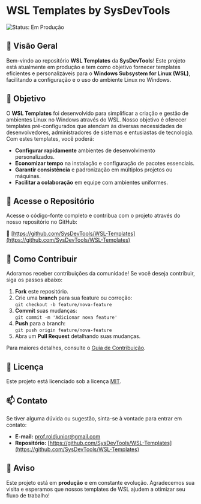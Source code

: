 # WSL Templates by SysDevTools

![Status: Em Produção](https://img.shields.io/badge/status-Em%20Produção-brightgreen)

## 📌 Visão Geral

Bem-vindo ao repositório **WSL Templates** da **SysDevTools**! Este projeto está atualmente em produção e tem como objetivo fornecer templates eficientes e personalizáveis para o **Windows Subsystem for Linux (WSL)**, facilitando a configuração e o uso do ambiente Linux no Windows.

## 🎯 Objetivo

O **WSL Templates** foi desenvolvido para simplificar a criação e gestão de ambientes Linux no Windows através do WSL. Nosso objetivo é oferecer templates pré-configurados que atendam às diversas necessidades de desenvolvedores, administradores de sistemas e entusiastas de tecnologia. Com estes templates, você poderá:

- **Configurar rapidamente** ambientes de desenvolvimento personalizados.
- **Economizar tempo** na instalação e configuração de pacotes essenciais.
- **Garantir consistência** e padronização em múltiplos projetos ou máquinas.
- **Facilitar a colaboração** em equipe com ambientes uniformes.

## 🔗 Acesse o Repositório

Acesse o código-fonte completo e contribua com o projeto através do nosso repositório no GitHub:

🔗 [https://github.com/SysDevTools/WSL-Templates](https://github.com/SysDevTools/WSL-Templates)

## 🤝 Como Contribuir

Adoramos receber contribuições da comunidade! Se você deseja contribuir, siga os passos abaixo:

1. **Fork** este repositório.
2. Crie uma **branch** para sua feature ou correção:  
   `git checkout -b feature/nova-feature`
3. **Commit** suas mudanças:  
   `git commit -m 'Adicionar nova feature'`
4. **Push** para a branch:  
   `git push origin feature/nova-feature`
5. Abra um **Pull Request** detalhando suas mudanças.

Para maiores detalhes, consulte o [Guia de Contribuição](CONTRIBUTING.md).

## 📄 Licença

Este projeto está licenciado sob a licença [MIT](LICENSE).

## 📫 Contato

Se tiver alguma dúvida ou sugestão, sinta-se à vontade para entrar em contato:

- **E-mail:** [prof.roldjunior@gmail.com](mailto:prof.roldjunior@gmail.com)  
- **Repositório:** [https://github.com/SysDevTools/WSL-Templates](https://github.com/SysDevTools/WSL-Templates)

## 📢 Aviso

Este projeto está em **produção** e em constante evolução. Agradecemos sua visita e esperamos que nossos templates de WSL ajudem a otimizar seu fluxo de trabalho!
